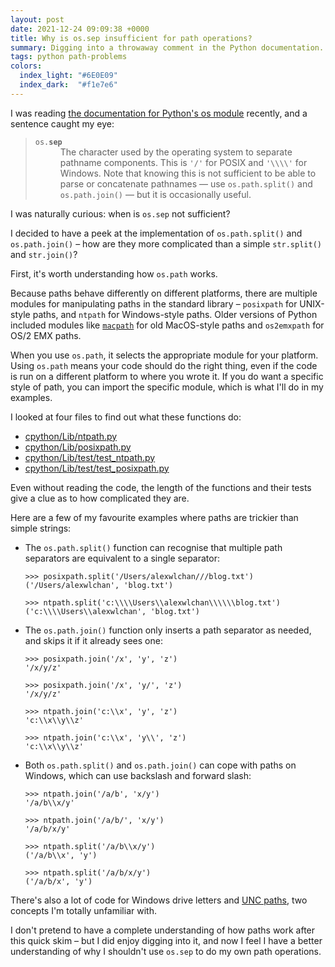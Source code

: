 ```yaml
---
layout: post
date: 2021-12-24 09:09:38 +0000
title: Why is os.sep insufficient for path operations?
summary: Digging into a throwaway comment in the Python documentation.
tags: python path-problems
colors:
  index_light: "#6E0E09"
  index_dark:  "#f1e7e6"
---
```


I was reading [the documentation for Python's os module][docs] recently, and a sentence caught my eye:

<style>
  dl code {
    background: none;
  }
</style>

<blockquote>
  <dl>
    <dt><code>os.<strong>sep</strong></code></dt>
    <dd>
      The character used by the operating system to separate pathname components.
      This is <code>'/'</code> for POSIX and <code>'\\\\'</code> for Windows. Note that knowing this is not sufficient to be able to parse or concatenate pathnames — use <code>os.path.split()</code> and <code>os.path.join()</code> — but it is occasionally useful.
    </dd>
  </dl>
</blockquote>

I was naturally curious: when is `os.sep` not sufficient?

I decided to have a peek at the implementation of `os.path.split()` and `os.path.join()` – how are they more complicated than a simple `str.split()` and `str.join()`?

First, it's worth understanding how `os.path` works.

Because paths behave differently on different platforms, there are multiple modules for manipulating paths in the standard library – `posixpath` for UNIX-style paths, and `ntpath` for Windows-style paths.
Older versions of Python included modules like [`macpath`][macpath] for old MacOS-style paths and `os2emxpath` for OS/2 EMX paths.

When you use `os.path`, it selects the appropriate module for your platform.
Using `os.path` means your code should do the right thing, even if the code is run on a different platform to where you wrote it.
If you do want a specific style of path, you can import the specific module, which is what I'll do in my examples.

I looked at four files to find out what these functions do:

-   [cpython/Lib/ntpath.py](https://github.com/python/cpython/blob/f4c03484da59049eb62a9bf7777b963e2267d187/Lib/ntpath.py#L76-L195)
-   [cpython/Lib/posixpath.py](https://github.com/python/cpython/blob/f4c03484da59049eb62a9bf7777b963e2267d187/Lib/posixpath.py#L67-L109)
-   [cpython/Lib/test/test_ntpath.py](https://github.com/python/cpython/blob/f4c03484da59049eb62a9bf7777b963e2267d187/Lib/test/test_ntpath.py#L121-L210)
-   [cpython/Lib/test/test_posixpath.py](https://github.com/python/cpython/blob/f4c03484da59049eb62a9bf7777b963e2267d187/Lib/test/test_posixpath.py#L49-L74)

Even without reading the code, the length of the functions and their tests give a clue as to how complicated they are.

Here are a few of my favourite examples where paths are trickier than simple strings:

*   The `os.path.split()` function can recognise that multiple path separators are equivalent to a single separator:

    ```pycon
    >>> posixpath.split('/Users/alexwlchan///blog.txt')
    ('/Users/alexwlchan', 'blog.txt')

    >>> ntpath.split('c:\\\\Users\\alexwlchan\\\\\\blog.txt')
    ('c:\\\\Users\\alexwlchan', 'blog.txt')
    ```

*   The `os.path.join()` function only inserts a path separator as needed, and skips it if it already sees one:

    ```pycon
    >>> posixpath.join('/x', 'y', 'z')
    '/x/y/z'

    >>> posixpath.join('/x', 'y/', 'z')
    '/x/y/z'

    >>> ntpath.join('c:\\x', 'y', 'z')
    'c:\\x\\y\\z'

    >>> ntpath.join('c:\\x', 'y\\', 'z')
    'c:\\x\\y\\z'
    ```

*   Both `os.path.split()` and `os.path.join()` can cope with paths on Windows, which can use backslash and forward slash:

    ```pycon
    >>> ntpath.join('/a/b', 'x/y')
    '/a/b\\x/y'

    >>> ntpath.join('/a/b/', 'x/y')
    '/a/b/x/y'

    >>> ntpath.split('/a/b\\x/y')
    ('/a/b\\x', 'y')

    >>> ntpath.split('/a/b/x/y')
    ('/a/b/x', 'y')
    ```

There's also a lot of code for Windows drive letters and [UNC paths][unc], two concepts I'm totally unfamiliar with.

I don't pretend to have a complete understanding of how paths work after this quick skim – but I did enjoy digging into it, and now I feel I have a better understanding of why I shouldn't use `os.sep` to do my own path operations.

[docs]: https://docs.python.org/3/library/os.html#os.sep
[macpath]: https://docs.python.org/release/2.7/library/macpath.html#module-macpath
[unc]: https://en.wikipedia.org/wiki/Path_(computing)#Universal_Naming_Convention
